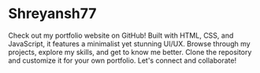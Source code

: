 # Shreyansh77
Check out my portfolio website on GitHub! Built with HTML, CSS, and JavaScript, it features a minimalist yet stunning UI/UX. Browse through my projects, explore my skills, and get to know me better. Clone the repository and customize it for your own portfolio. Let's connect and collaborate!
